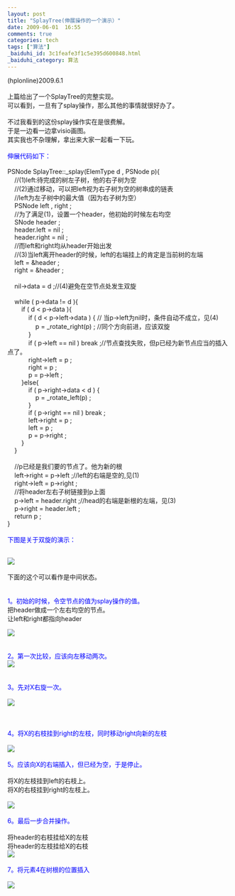 ```yaml
---
layout: post
title: "SplayTree(伸展操作的一个演示）"
date: 2009-06-01  16:55
comments: true
categories: tech
tags: ["算法"]
_baiduhi_id: 3c1feafe3f1c5e395d600848.html
_baiduhi_category: 算法
---
```


(hplonline)2009.6.1<br/><br/>
上篇给出了一个SplayTree的完整实现。<br/>
可以看到，一旦有了splay操作，那么其他的事情就很好办了。<br/><br/>
不过我看到的这份splay操作实在是很费解。<br/>
于是一边看一边拿visio画图。<br/>
其实我也不杂理解，拿出来大家一起看一下玩。<br/><br/><font color="#0000ff">伸展代码如下：</font><br/><br/>
PSNode SplayTree::_splay(ElemType d , PSNode p){<br/>
      //(1)left:待完成的树左子树，他的右子树为空<br/>
      //(2)通过移动，可以把left视为右子树为空的树串成的链表<br/>
      //left为左子树中的最大值（因为右子树为空）<br/>
      PSNode left , right ;<br/>
      //为了满足(1)，设置一个header，他初始的时候左右均空<br/>
      SNode header ;<br/>
      header.left = nil ;<br/>
      header.right = nil ;<br/>
      //而left和right均从header开始出发<br/>
      //(3)当left离开header的时候，left的右端挂上的肯定是当前树的左端<br/>
      left = &amp;header ;<br/>
      right = &amp;header ;<br/><br/>
      nil-&gt;data = d ;//(4)避免在空节点处发生双旋<br/><br/>
      while ( p-&gt;data != d ){<br/>
            if ( d &lt; p-&gt;data ){<br/>
                  if ( d &lt; p-&gt;left-&gt;data ) { // 当p-&gt;left为nil时，条件自动不成立，见(4)<br/>
                        p = _rotate_right(p) ; //同个方向前进，应该双旋<br/>
                  }<br/>
                  if ( p-&gt;left == nil ) break ;//节点查找失败，但p已经为新节点应当的插入点了。<br/>
                  right-&gt;left = p ;<br/>
                  right = p ;<br/>
                  p = p-&gt;left ;<br/>
            }else{<br/>
                  if ( p-&gt;right-&gt;data &lt; d ) {<br/>
                        p = _rotate_left(p) ;<br/>
                  }<br/>
                  if ( p-&gt;right == nil ) break ;<br/>
                  left-&gt;right = p ;<br/>
                  left = p ;<br/>
                  p = p-&gt;right ;<br/>
            }<br/>
      }<br/><br/>
      //p已经是我们要的节点了。他为新的根<br/>
      left-&gt;right = p-&gt;left ;//left的右端是空的,见(1)<br/>
      right-&gt;left = p-&gt;right ;<br/>
      //将header左右子树链接到p上面<br/>
      p-&gt;left = header.right ;//head的右端是新根的左端，见(3)<br/>
      p-&gt;right = header.left ;<br/>
      return p ;<br/>
}<br/><br/><font color="#0000ff">下图是关于双旋的演示：</font><br/><div forimg="1"><br/><img border="0" class="blogimg" small="0" src="http://hiphotos.baidu.com/hplonline/pic/item/c0f979f03064768aa50f5211.jpg"/><br/><br/>
下面的这个可以看作是中间状态。<br/><br/><br/><font color="#0000ff">1。初始的时候，令空节点的值为splay操作的值。</font><br/>
把header做成一个左右均空的节点。<br/>
让left和right都指向header</div>
<div forimg="1"><img border="0" class="blogimg" small="0" src="http://hiphotos.baidu.com/hplonline/pic/item/a2f3e1c477236f8c8326ac12.jpg"/><br/><br/><br/><font color="#0000ff">2。第一次比较，应该向左移动两次。</font></div>
<div forimg="1"><img border="0" class="blogimg" small="0" src="http://hiphotos.baidu.com/hplonline/pic/item/a2f1ba51367faa3d377abe12.jpg"/><br/><br/><br/><font color="#0000ff">3。先对X右旋一次。</font></div>
<div forimg="1"><br/><img border="0" class="blogimg" small="0" src="http://hiphotos.baidu.com/hplonline/pic/item/cb5e40edfd15a7f1b21cb112.jpg"/><br/><br/><br/><br/><font color="#0000ff">4。将X的右枝挂到right的左枝，同时移动right向新的左枝<br/><br/></font></div>
<div forimg="1"><img border="0" class="blogimg" small="0" src="http://hiphotos.baidu.com/hplonline/pic/item/8fc50d08f45e3315e8248812.jpg"/><br/><br/><font color="#0000ff">5。应该向X的右端插入，但已经为空，于是停止。</font><br/><br/>
将X的左枝挂到left的右枝上。<br/>
将X的右枝挂到right的左枝上。</div>
<div forimg="1"><br/><img border="0" class="blogimg" small="0" src="http://hiphotos.baidu.com/hplonline/pic/item/7fec1795ee1d2e2d7af48012.jpg"/><br/><br/><font color="#0000ff">6。最后一步合并操作。</font><br/><br/>
将header的右枝挂给X的左枝<br/>
将header的左枝挂给X的右枝</div>
<div forimg="1"><img border="0" class="blogimg" small="0" src="http://hiphotos.baidu.com/hplonline/pic/item/612531c71b5ad4f9d0006012.jpg"/></div>
<div forimg="1"><br/><font color="#0000ff">7。将元素4在树根的位置插入</font><br/><br/><img border="0" class="blogimg" small="0" src="http://hiphotos.baidu.com/hplonline/pic/item/c0eab0a145765eae46106412.jpg"/></div>

